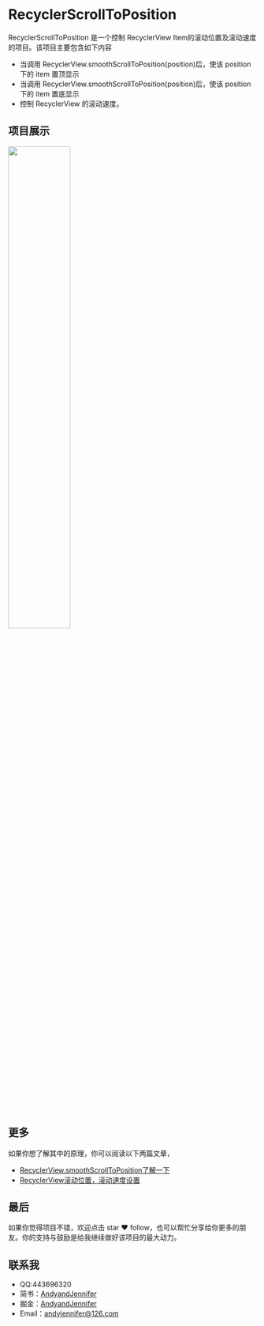 
# RecyclerScrollToPosition

RecyclerScrollToPosition 是一个控制 RecyclerView Item的滚动位置及滚动速度的项目。该项目主要包含如下内容

- 当调用 RecyclerView.smoothScrollToPosition(position)后，使该 position 下的 item 置顶显示
- 当调用 RecyclerView.smoothScrollToPosition(position)后，使该 position 下的 item 置底显示
- 控制 RecyclerView 的滚动速度。

## 项目展示

<img src = "https://upload-images.jianshu.io/upload_images/2824145-c7aea5f4f31ad876.png?imageMogr2/auto-orient/strip%7CimageView2/2/w/1240" width= 50% >

## 更多

如果你想了解其中的原理，你可以阅读以下两篇文章，

- [RecyclerView.smoothScrollToPosition了解一下](https://juejin.im/post/5b305656f265da59921a1025)
- [RecyclerView滚动位置，滚动速度设置](https://juejin.im/post/5b3056a051882574a54da8e6)

## 最后

如果你觉得项目不错，欢迎点击 star ❤️ follow，也可以帮忙分享给你更多的朋友。你的支持与鼓励是给我继续做好该项目的最大动力。

## 联系我

- QQ:443696320
- 简书：[AndyandJennifer](https://www.jianshu.com/users/921c778fb5e1/timeline)
- 掘金：[AndyandJennifer](https://juejin.im/user/5acc1ea06fb9a028bc2e0fc1)
- Email：[andyjennifer@126.com](andyjennifer@126.com)
